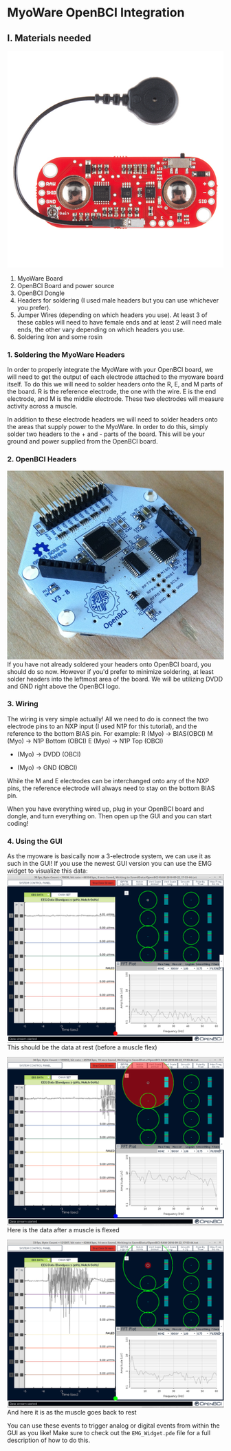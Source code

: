 # MyoWare OpenBCI Integration

## I. Materials needed

![MyoWare Board](../assets/images/myoware.jpg)

1. MyoWare Board
2. OpenBCI Board and power source
3. OpenBCI Dongle
4. Headers for soldering (I used male headers but you can use whichever you prefer).
5. Jumper Wires (depending on which headers you use). At least 3 of these cables will need to have female ends and at least 2 will need male ends, the other vary depending on which headers you use.
6. Soldering Iron and some rosin


### 1. Soldering the MyoWare Headers

In order to properly integrate the MyoWare with your OpenBCI board, we will need to get the output of each electrode attached to the myoware  board itself. To do this we will need to solder headers onto the R, E, and M parts of the board. 
R is the reference electrode, the one with the wire. E is the end electrode, and M is the middle electrode. These two electrodes will measure activity across a muscle. 

In addition to these electrode headers we will need to solder headers onto the areas that supply power to the MyoWare. In order to do this, simply solder two headers to the + and - parts of the board. This will be your ground and power supplied from the OpenBCI board.


### 2. OpenBCI Headers
![Board with Headers](../assets/images/8bit_w_Headers.jpg)
If you have not already soldered your headers onto OpenBCI board, you should do so now. However if you'd prefer to minimize soldering, at least solder headers into the leftmost area of the board. We will be utilizing DVDD and GND right above the OpenBCI logo.


### 3. Wiring 

The wiring is very simple actually! All we need to do is connect the two electrode pins to an NXP input (I used N1P for this tutorial), and the reference to the bottom BIAS pin. For example:
R (Myo)  -> BIAS(OBCI)
M (Myo) -> N1P Bottom (OBCI)
E (Myo) -> N1P Top (OBCI)
+ (Myo) -> DVDD (OBCI)
- (Myo) -> GND (OBCI)

While the M and E electrodes can be interchanged onto any of the NXP pins, the reference electrode will always need to stay on the bottom BIAS pin.

When you have everything wired up, plug in your OpenBCI board and dongle, and turn everything on. Then open up the GUI and you can start coding!

### 4. Using the GUI

As the myoware is basically now a 3-electrode system, we can use it as such in the GUI! If you use the newest GUI version you can use the EMG widget to visualize this data:
![Resting](../assets/images/rest.png)
This should be the data at rest (before a muscle flex)

![Firing](../assets/images/firing.png)
Here is the data after a muscle is flexed

![Normalizing](../assets/images/normalizing.png)
And here it is as the muscle goes back to rest

You can use these events to trigger analog or digital events from within the GUI as you like! Make sure to check out the `EMG_Widget.pde` file for a full description of how to do this.